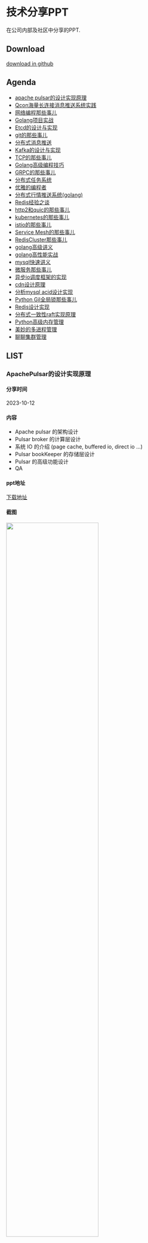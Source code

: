 # 技术分享PPT

在公司内部及社区中分享的PPT.

## Download

[download in github](https://github.com/rfyiamcool/share_ppt/tags)

## Agenda

- [apache pulsar的设计实现原理](#ApachePulsar的设计实现原理)
- [Qcon海量长连接消息推送系统实践](#Qcon海量长连接消息推送系统实践)
- [网络编程那些事儿](#网络编程那些事儿)
- [Golang项目实战](#Golang项目实战)
- [Etcd的设计与实现](#Etcd的设计与实现)
- [git的那些事儿](#GIT的那些事儿)
- [分布式消息推送](#分布式消息推送)
- [Kafka的设计与实现](#Kafka的设计与实现)
- [TCP的那些事儿](#TCP的那些事儿)
- [Golang高级编程技巧](#Golang高级技巧)
- [GRPC的那些事儿](#GRPC的那些事儿)
- [分布式任务系统](#分布式任务系统)
- [优雅的编程者](#优雅的编程者)
- [分布式行情推送系统(golang)](#分布式行情推送系统golang)
- [Redis经验之谈](#Redis经验之谈)
- [http2和quic的那些事儿](#http2和quic的那些事儿)
- [kubernetes的那些事儿](#kubernetes的那些事儿)
- [istio的那些事儿](#istio的那些事儿)
- [Service Mesh的那些事儿](#Service-Mesh的那些事儿)
- [RedisCluster那些事儿](#RedisCluster那些事儿)
- [golang高级讲义](#golang高级讲义)
- [golang高性能实战](#golang高性能实战)
- [mysql快速讲义](#mysql快速讲义)
- [微服务那些事儿](#微服务那些事儿)
- [异步io调度框架的实现](#异步io调度框架的实现)
- [cdn设计原理](#cdn设计原理)
- [分析mysql acid设计实现](#分析mysql-acid设计实现)
- [Python Gil全局锁那些事儿](#Python-Gil全局锁那些事儿)
- [Redis设计实现](#Redis设计实现)
- [分布式一致性raft实现原理](#分布式一致性raft实现原理)
- [Python高级内存管理](#Python高级内存管理)
- [美妙的多进程管理](#美妙的多进程管理)
- [聊聊集群管理](#聊聊集群管理)

## LIST

### ApachePulsar的设计实现原理

#### 分享时间

2023-10-12

#### 内容

- Apache pulsar 的架构设计
- Pulsar broker 的计算层设计
- 系统 IO 的介绍 (page cache, buffered io, direct io ...)
- Pulsar bookKeeper 的存储层设计
- Pulsar 的高级功能设计
- QA

#### ppt地址

[下载地址](apache-pulsar.pdf.pdf)

#### 截图

<img src="images/pulsar_1.jpg" width="70%">
<img src="images/pulsar_2.jpg" width="70%">
<img src="images/pulsar_3.jpg" width="70%">
<img src="images/pulsar_4.jpg" width="70%">

### Qcon海量长连接消息推送系统实践

#### 分享时间

2021-06-30
#### 内容

- 超百万的⻓连接接入
- 每天近 100 亿条消息
- 高峰值时每秒 70w+ 条消息 目标
- 如何尽量保证消息的低延迟
- 如何保证系统的高并发
- 如何保证消息的可靠性
- 如何保证系统的可用性
- ...

#### ppt地址

[下载地址](qcon_push_service.pdf)

#### 截图

<img src="images/qcon_push_service01.jpg" width="70%">
<img src="images/qcon_push_service02.jpg" width="70%">
<img src="images/qcon_push_service03.jpg" width="70%">

### 网络编程那些事儿

#### 分享时间

2021-12-16

#### 内容

- 收包发包原理, socket及阻塞非阻塞, 同步异步的本质
- linux 五种IO模型
- io多路复用模型
  - select
  - poll
  - epoll
    - 数据结构组成
    - 如何使用 epoll 的那几个方法
    - 从底层来讲解 epoll 的实现原理
    - epolloneshot 的场景
    - 水平触发和边缘触发到底是怎么一回事, 各种case来描述
    - 社区中常见的服务端使用 epoll 哪种触发模型
    - epoll 的开发技巧
  - io_uring
- aio 到底是怎么一回事？ 存在的问题
- 当前社区比较流行的 网络编程 模型
  - 新线程模型
  - 单多路复用 + 业务线程池模型
  - prefork 模型
  - reactor
  - proactor
- 常见的网络编程问题
  - 半连接全连接代表的意思，如何配置，不同内核参数下表现形式
  - 常见的读写返回值的处理方式
  - reuseaddr vs reuseport
  - epoll 的惊群问题
  - 粘包半包
  - 半关闭
  - 如何实现异步 connect
  - 弱网络问题, kcp
  - fork, exec, system 在继承传递 fd 的问题
  - 如何实现网络服务的 upgrade
  - 论心跳的重要性, 为什么使用应用层心跳
  - 如何处理各种的网络异常问题

#### ppt地址

[下载地址](network_server.pdf)

#### 截图

<img src="images/network_server.jpg" width="70%">

### Golang项目实战

#### 分享时间

2021-11-08

#### 内容

- 代码规范
- 接口规范
- Git规范
- 常见设计模式
- Golang开发经验
- Golang编码技巧

#### ppt地址

[下载地址](golang_skills.pdf)

#### 截图

<img src="images/golang_skills.jpg" width="70%">

### Etcd的设计与实现

#### 分享时间

2021-07-05

#### 内容

- raft共识算法
- boltdb知识点
- etcd自身的功能实现
  - 关键结构体
  - mvcc实现
  - treeindex及boltdb存储布局
  - txn事务的实现
  - watch监听的实现
  - lease监听的实现
  - compact的实现
  - defrag的实现
  - 锁的实现
- etcd的使用经验

#### ppt地址

[下载地址](etcd_cluster.pdf)

#### 截图

<img src="images/etcd_cluster.jpg" width="70%">

### GIT的那些事儿

#### 分享时间

2021-04-21

#### 内容

- git由来
- git原理 (大篇幅讲解)
- git规范 (git-flow工作流讲解)
- git技巧

#### ppt地址

[下载地址](git.pdf)

#### 截图

<img src="images/git.jpg" width="70%">

### 分布式消息推送

#### 分享时间

2021-03-24

#### ppt地址

[在线观看](null)

[下载地址](message_pusher.pdf)

#### 截图

<img src="images/message_pusher.jpg" width="70%">

### Kafka的设计与实现

#### 分享时间

2021-02-23

#### ppt地址

[在线观看](null)

[下载地址](kafka.pdf)

#### 截图

<img src="images/kafka.jpg" width="70%">

### TCP的那些事儿

#### 分享时间

2021-01-06

#### ppt地址

[在线观看](https://myslide.cn/slides/23281)

[下载地址](tcp_protocol.pdf)

#### 截图

<img src="images/tcp.jpg" width="70%">

### Golang高级技巧

#### 分享时间

2020-11-15

#### ppt地址

[在线观看](https://myslide.cn/slides/23112)

[下载地址](golang_tips.pdf)

#### 截图

<img src="images/golang_tips_home.jpg" width="70%">

### GRPC的那些事儿

#### 分享时间

2020-09-30

#### ppt地址

[在线观看](https://myslide.cn/slides/23114)

[下载地址](grpc.pdf)

#### 截图

<img src="images/grpc.jpg" width="70%">

讲述了grpc的特点, 使用方法及生产环境中的经验，话题包括了http1.1, http2.0, http3.0的实现, protobuf的编码实现, wireshark抓包分析grpc等等.

### 分布式任务系统

#### 分享时间

2020-06

#### ppt地址

[在线观看](https://myslide.cn/slides/23115)

[下载地址](shark.pdf)

#### 截图

<img src="images/shark_home.jpg" width="70%">

### 优雅的编程者

#### 分享时间

2020-03

#### ppt地址

[在线观看](https://myslide.cn/slides/23113)

[下载地址](drunbility.pdf)

#### 截图

<img src="images/drunbility_home.jpg" width="70%">

### 分布式行情推送系统golang

#### 分享时间

2019-12

#### ppt地址

[在线观看](https://myslide.cn/slides/23117)

[下载地址](push_cluster.pdf)

### Redis经验之谈

#### 分享时间

2019-11

#### 截图

<img src="images/redis_qa_home.jpg" width="70%">

#### ppt地址

[在线观看](https://myslide.cn/slides/23118)

[下载地址](redis_qa.pdf)

### http2和quic的那些事儿

#### 分享时间

2019-08

#### ppt地址

[在线观看](https://myslide.cn/slides/23116)

[下载地址](http2quic.pdf)

### kubernetes的那些事儿

#### 分享时间

2019-08

#### ppt地址

[在线观看](https://myslide.cn/slides/23120)

[下载地址](k8s.pdf)

### istio的那些事儿

#### 分享时间

2019-07

#### ppt地址

[在线观看](https://myslide.cn/slides/23119)

[下载地址](istio.pdf)

### ServiceMesh的那些事儿

#### 分享时间

2019-07

#### ppt地址

[在线观看](https://myslide.cn/slides/23121)

[下载地址](service_mesh.pdf)

### RedisCluster那些事儿

#### 分享时间

2019-02

#### ppt地址

[在线观看](https://myslide.cn/slides/23122)

[下载地址](redis_cluster.pdf)

### golang高级讲义

#### 分享时间

2018-07

#### ppt地址

[在线观看](https://myslide.cn/slides/23123)

[下载地址](golang_advance.pdf)

### golang高性能实战

#### 分享时间

2018-03

#### ppt地址

[在线观看](https://myslide.cn/slides/23124)

[下载地址](golang_fast.pdf)

### mysql快速讲义

#### 分享时间

2017-08

#### ppt地址

[在线观看](https://myslide.cn/slides/23130)

[下载地址](mysql_fast.pdf)

### redis高级讲义

#### 分享时间

2017-05

#### ppt地址

[在线观看](https://myslide.cn/slides/23129)

[下载地址](redis_advance.pdf)

### 微服务那些事儿

#### 分享时间

2017-02

#### ppt地址

[在线观看](https://myslide.cn/slides/23128)

[下载地址](micro_service.pdf)

### 异步io调度框架的实现

#### 分享时间

2016-12

#### ppt地址

[在线观看](https://myslide.cn/slides/23127)

[下载地址](async_frame.pdf)

### cdn设计原理

#### 分享时间

2016-07

#### ppt地址

[在线观看](https://myslide.cn/slides/23126)

[下载地址](cdn_design.pdf)

### 分析mysql acid设计实现

#### 分享时间

2016-05

#### ppt地址

[在线观看](https://myslide.cn/slides/23131)

[下载地址](mysql_acid.pdf)

### Python Gil全局锁那些事儿

#### 分享时间

2016-04

#### ppt地址

[在线观看](https://myslide.cn/slides/23132)

[下载地址](python_gil.pdf)

### Redis设计实现

#### 分享时间

2016-03

#### ppt地址

[在线观看](https://myslide.cn/slides/23133)

[下载地址](rediscode.pdf)

### 分布式一致性raft实现原理

#### 分享时间

2015-08

#### ppt地址

[在线观看](https://myslide.cn/slides/23134)

[下载地址](raft_design.pdf)

### Python高级内存管理

#### 分享时间

2015-06

#### ppt地址

[在线观看](https://myslide.cn/slides/23135)

[下载地址](pygc.pdf)

### 美妙的多进程管理

#### 分享时间

2015-02

#### ppt地址

[在线观看](https://myslide.cn/slides/23136)

[下载地址](python_process.pdf)

### 聊聊集群管理

#### 分享时间

2014-09

#### ppt地址

[下载地址](devops_cluster.pdf)
